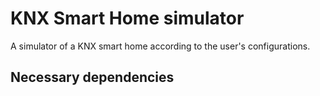 # KNX Smart Home simulator
A simulator of a KNX smart home according to the user's configurations.


## Necessary dependencies
